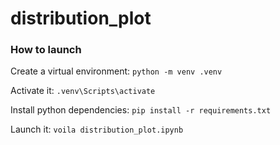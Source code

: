 # distribution_plot

### How to launch

Create a virtual environment:
`python -m venv .venv`

Activate it:
`.venv\Scripts\activate`

Install python dependencies:
`pip install -r requirements.txt`

Launch it:
`voila distribution_plot.ipynb`
